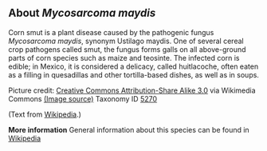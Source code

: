 **About *Mycosarcoma maydis***
-------------------------
Corn smut is a plant disease caused by the pathogenic fungus 
*Mycosarcoma maydis*, synonym Ustilago maydis. One of several cereal 
crop pathogens called smut, the fungus forms galls on all above-ground 
parts of corn species such as maize and teosinte. The infected corn is 
edible; in Mexico, it is considered a delicacy, called huitlacoche, 
often eaten as a filling in quesadillas and other tortilla-based 
dishes, as well as in soups.


Picture credit: [Creative Commons Attribution-Share Alike 3.0](https://creativecommons.org/licenses/by-sa/3.0) via Wikimedia Commons [(Image source)](https://en.wikipedia.org/wiki/File:Ustilago_maydis_diploid_teleospores_160X.png)
Taxonomy ID [5270](https://www.uniprot.org/taxonomy/5270)

(Text from [Wikipedia](https://en.wikipedia.org/).)

**More information**
General information about this species can be found in [Wikipedia](https://en.wikipedia.org/wiki/Corn_smut)
